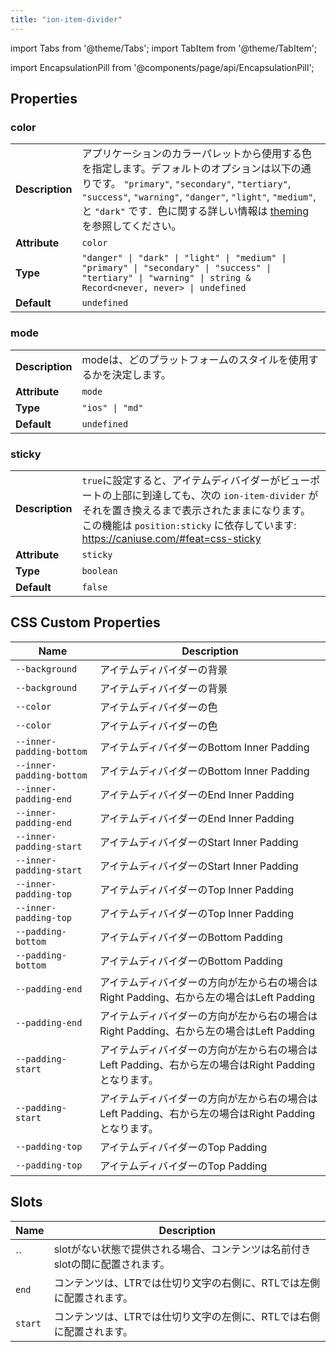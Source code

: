 ```yaml
---
title: "ion-item-divider"
---
```

import Tabs from '@theme/Tabs';
import TabItem from '@theme/TabItem';

<head>
  <title>Item Divider | List Item Divider Block Element for Ionic Apps</title>
  <meta name="description" content="Item Dividers are block elements that can be used to separate items in a list. They are similar to list headers, but instead, go in between groups of items." />
</head>

import EncapsulationPill from '@components/page/api/EncapsulationPill';

<EncapsulationPill type="shadow" />


  
## Properties


### color

| | |
| --- | --- |
| **Description** | アプリケーションのカラーパレットから使用する色を指定します。デフォルトのオプションは以下の通りです。 `"primary"`, `"secondary"`, `"tertiary"`, `"success"`, `"warning"`, `"danger"`, `"light"`, `"medium"`, と `"dark"` です．色に関する詳しい情報は [theming](/docs/theming/basics) を参照してください。 |
| **Attribute** | `color` |
| **Type** | `"danger" \| "dark" \| "light" \| "medium" \| "primary" \| "secondary" \| "success" \| "tertiary" \| "warning" \| string & Record<never, never> \| undefined` |
| **Default** | `undefined` |



### mode

| | |
| --- | --- |
| **Description** | modeは、どのプラットフォームのスタイルを使用するかを決定します。 |
| **Attribute** | `mode` |
| **Type** | `"ios" \| "md"` |
| **Default** | `undefined` |



### sticky

| | |
| --- | --- |
| **Description** | `true`に設定すると、アイテムディバイダーがビューポートの上部に到達しても、次の `ion-item-divider` がそれを置き換えるまで表示されたままになります。  この機能は `position:sticky` に依存しています: https://caniuse.com/#feat=css-sticky |
| **Attribute** | `sticky` |
| **Type** | `boolean` |
| **Default** | `false` |



## CSS Custom Properties

| Name | Description |
| --- | --- |
| `--background` | アイテムディバイダーの背景 |
| `--background` | アイテムディバイダーの背景 |
| `--color` | アイテムディバイダーの色 |
| `--color` | アイテムディバイダーの色 |
| `--inner-padding-bottom` | アイテムディバイダーのBottom Inner Padding |
| `--inner-padding-bottom` | アイテムディバイダーのBottom Inner Padding |
| `--inner-padding-end` | アイテムディバイダーのEnd Inner Padding |
| `--inner-padding-end` | アイテムディバイダーのEnd Inner Padding |
| `--inner-padding-start` | アイテムディバイダーのStart Inner Padding |
| `--inner-padding-start` | アイテムディバイダーのStart Inner Padding |
| `--inner-padding-top` | アイテムディバイダーのTop Inner Padding |
| `--inner-padding-top` | アイテムディバイダーのTop Inner Padding |
| `--padding-bottom` | アイテムディバイダーのBottom Padding |
| `--padding-bottom` | アイテムディバイダーのBottom Padding |
| `--padding-end` | アイテムディバイダーの方向が左から右の場合はRight Padding、右から左の場合はLeft Padding |
| `--padding-end` | アイテムディバイダーの方向が左から右の場合はRight Padding、右から左の場合はLeft Padding |
| `--padding-start` | アイテムディバイダーの方向が左から右の場合はLeft Padding、右から左の場合はRight Paddingとなります。 |
| `--padding-start` | アイテムディバイダーの方向が左から右の場合はLeft Padding、右から左の場合はRight Paddingとなります。 |
| `--padding-top` | アイテムディバイダーのTop Padding |
| `--padding-top` | アイテムディバイダーのTop Padding |


## Slots

| Name | Description |
| --- | --- |
| `` | slotがない状態で提供される場合、コンテンツは名前付きslotの間に配置されます。 |
| `end` | コンテンツは、LTRでは仕切り文字の右側に、RTLでは左側に配置されます。 |
| `start` | コンテンツは、LTRでは仕切り文字の左側に、RTLでは右側に配置されます。 |

